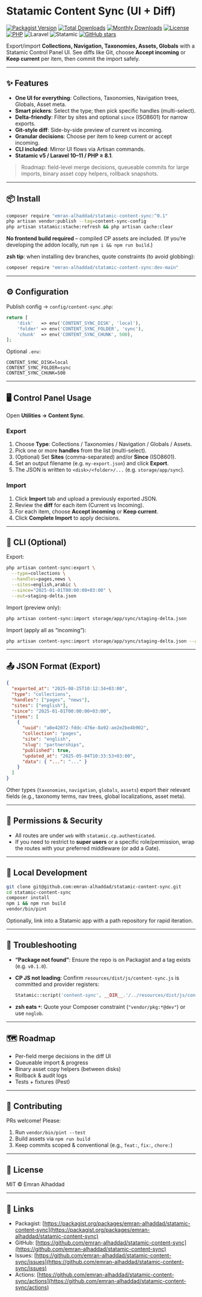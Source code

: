 # Statamic Content Sync (UI + Diff)

[![Packagist Version](https://img.shields.io/packagist/v/emran-alhaddad/statamic-content-sync.svg)](https://packagist.org/packages/emran-alhaddad/statamic-content-sync)
[![Total Downloads](https://img.shields.io/packagist/dt/emran-alhaddad/statamic-content-sync.svg)](https://packagist.org/packages/emran-alhaddad/statamic-content-sync)
[![Monthly Downloads](https://img.shields.io/packagist/dm/emran-alhaddad/statamic-content-sync.svg)](https://packagist.org/packages/emran-alhaddad/statamic-content-sync/stats)
[![License](https://img.shields.io/packagist/l/emran-alhaddad/statamic-content-sync.svg)](LICENSE)
[![PHP](https://img.shields.io/packagist/php-v/emran-alhaddad/statamic-content-sync.svg)](https://www.php.net/)
![Laravel](https://img.shields.io/badge/Laravel-10%2F11-FF2D20?logo=laravel&logoColor=white)
![Statamic](https://img.shields.io/badge/Statamic-v5-161F6D)
[![GitHub stars](https://img.shields.io/github/stars/emran-alhaddad/statamic-content-sync?style=social)](https://github.com/emran-alhaddad/statamic-content-sync)

Export/import **Collections, Navigation, Taxonomies, Assets, Globals** with a Statamic Control Panel UI. See diffs like Git, choose **Accept incoming** or **Keep current** per item, then commit the import safely.

---

## ✨ Features

- **One UI for everything**: Collections, Taxonomies, Navigation trees, Globals, Asset meta.
- **Smart pickers**: Select the type; then pick specific handles (multi-select).
- **Delta-friendly**: Filter by sites and optional `since` (ISO8601) for narrow exports.
- **Git-style diff**: Side-by-side preview of current vs incoming.
- **Granular decisions**: Choose per item to keep current or accept incoming.
- **CLI included**: Mirror UI flows via Artisan commands.
- **Statamic v5 / Laravel 10–11 / PHP ≥ 8.1**.

> Roadmap: field-level merge decisions, queueable commits for large imports, binary asset copy helpers, rollback snapshots.

---

## 📦 Install

```bash
composer require "emran-alhaddad/statamic-content-sync:^0.1"
php artisan vendor:publish --tag=content-sync-config
php artisan statamic:stache:refresh && php artisan cache:clear
````

**No frontend build required** – compiled CP assets are included.
(If you’re developing the addon locally, run `npm i && npm run build`.)

**zsh tip**: when installing dev branches, quote constraints (to avoid globbing):

```bash
composer require "emran-alhaddad/statamic-content-sync:dev-main"
```

---

## ⚙️ Configuration

Publish config → `config/content-sync.php`:

```php
return [
    'disk'   => env('CONTENT_SYNC_DISK', 'local'),
    'folder' => env('CONTENT_SYNC_FOLDER', 'sync'),
    'chunk'  => env('CONTENT_SYNC_CHUNK', 500),
];
```

Optional `.env`:

```
CONTENT_SYNC_DISK=local
CONTENT_SYNC_FOLDER=sync
CONTENT_SYNC_CHUNK=500
```

---

## 🖥️ Control Panel Usage

Open **Utilities → Content Sync**.

### Export

1. Choose **Type**: Collections / Taxonomies / Navigation / Globals / Assets.
2. Pick one or more **handles** from the list (multi-select).
3. (Optional) Set **Sites** (comma-separated) and/or **Since** (ISO8601).
4. Set an output filename (e.g. `my-export.json`) and click **Export**.
5. The JSON is written to `<disk>/<folder>/...` (e.g. `storage/app/sync`).

### Import

1. Click **Import** tab and upload a previously exported JSON.
2. Review the **diff** for each item (Current vs Incoming).
3. For each item, choose **Accept incoming** or **Keep current**.
4. Click **Complete Import** to apply decisions.

---

## 🧰 CLI (Optional)

Export:

```bash
php artisan content-sync:export \
  --type=collections \
  --handles=pages,news \
  --sites=english,arabic \
  --since="2025-01-01T00:00:00+03:00" \
  --out=staging-delta.json
```

Import (preview only):

```bash
php artisan content-sync:import storage/app/sync/staging-delta.json
```

Import (apply all as “incoming”):

```bash
php artisan content-sync:import storage/app/sync/staging-delta.json --apply
```

---

## 📤 JSON Format (Export)

```json
{
  "exported_at": "2025-08-25T10:12:34+03:00",
  "type": "collections",
  "handles": ["pages", "news"],
  "sites": ["english"],
  "since": "2025-01-01T00:00:00+03:00",
  "items": [
    {
      "uuid": "a0e42072-fddc-476e-8a92-ae2e2be4b902",
      "collection": "pages",
      "site": "english",
      "slug": "partnerships",
      "published": true,
      "updated_at": "2025-05-04T10:33:53+03:00",
      "data": { "...": "..." }
    }
  ]
}
```

Other types (`taxonomies`, `navigation`, `globals`, `assets`) export their relevant fields (e.g., taxonomy terms, nav trees, global localizations, asset meta).

---

## 🔐 Permissions & Security

* All routes are under `web` with `statamic.cp.authenticated`.
* If you need to restrict to **super users** or a specific role/permission, wrap the routes with your preferred middleware (or add a Gate).

---

## 🧪 Local Development

```bash
git clone git@github.com:emran-alhaddad/statamic-content-sync.git
cd statamic-content-sync
composer install
npm i && npm run build
vendor/bin/pint
```

Optionally, link into a Statamic app with a path repository for rapid iteration.

---

## 🐞 Troubleshooting

* **“Package not found”**: Ensure the repo is on Packagist and a tag exists (e.g. `v0.1.0`).
* **CP JS not loading**: Confirm `resources/dist/js/content-sync.js` is committed and provider registers:

  ```php
  Statamic::script('content-sync', __DIR__.'/../resources/dist/js/content-sync.js');
  ```
* **zsh eats `*`**: Quote your Composer constraint (`"vendor/pkg:*@dev"`) or use `noglob`.

---

## 🗺️ Roadmap

* Per-field merge decisions in the diff UI
* Queueable import & progress
* Binary asset copy helpers (between disks)
* Rollback & audit logs
* Tests + fixtures (Pest)

---

## 🤝 Contributing

PRs welcome! Please:

1. Run `vendor/bin/pint --test`
2. Build assets via `npm run build`
3. Keep commits scoped & conventional (e.g., `feat:`, `fix:`, `chore:`)

---

## 📜 License

MIT © Emran Alhaddad

---

## 🔗 Links

* Packagist: [https://packagist.org/packages/emran-alhaddad/statamic-content-sync](https://packagist.org/packages/emran-alhaddad/statamic-content-sync)
* GitHub: [https://github.com/emran-alhaddad/statamic-content-sync](https://github.com/emran-alhaddad/statamic-content-sync)
* Issues: [https://github.com/emran-alhaddad/statamic-content-sync/issues](https://github.com/emran-alhaddad/statamic-content-sync/issues)
* Actions: [https://github.com/emran-alhaddad/statamic-content-sync/actions](https://github.com/emran-alhaddad/statamic-content-sync/actions)

